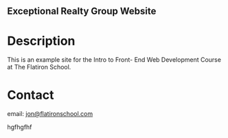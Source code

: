 Exceptional Realty Group Website
---

# Description

This is an example site for the Intro to Front- End Web Development Course at The Flatiron School.

# Contact

email: jon@flatironschool.com

hgfhgfhf